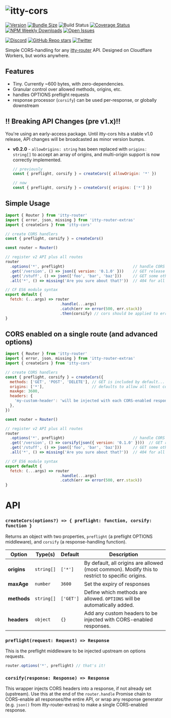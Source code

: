 # ![itty-cors](https://user-images.githubusercontent.com/865416/193479569-da9e4d63-cd0e-44da-ab00-43322bf4cd51.png)

[![Version](https://img.shields.io/npm/v/itty-cors.svg?style=flat-square)](https://npmjs.com/package/itty-cors)
[![Bundle Size](https://img.shields.io/bundlephobia/minzip/itty-cors?style=flat-square)](https://bundlephobia.com/result?p=itty-cors)
![Build Status](https://img.shields.io/github/workflow/status/kwhitley/itty-cors/build?style=flat-square)
[![Coverage Status](https://img.shields.io/coveralls/github/kwhitley/itty-cors/v0.x?style=flat-square)](https://coveralls.io/github/kwhitley/itty-cors?branch=v0.x)
[![NPM Weekly Downloads](https://img.shields.io/npm/dw/itty-cors?style=flat-square)](https://npmjs.com/package/itty-cors)
[![Open Issues](https://img.shields.io/github/issues/kwhitley/itty-cors?style=flat-square)](https://github.com/kwhitley/itty-cors/issues)

[![Discord](https://img.shields.io/discord/832353585802903572?style=flat-square)](https://discord.com/channels/832353585802903572)
[![GitHub Repo stars](https://img.shields.io/github/stars/kwhitley/itty-cors?style=social)](https://github.com/kwhitley/itty-cors)
[![Twitter](https://img.shields.io/twitter/follow/kevinrwhitley.svg?style=social&label=Follow)](https://www.twitter.com/kevinrwhitley)

Simple CORS-handling for any [itty-router](https://npmjs.com/package/itty-router) API.  Designed on Cloudflare Workers, but works anywhere.

## Features
- Tiny. Currently ~600 bytes, with zero-dependencies.
- Granular control over allowed methods, origins, etc.
- handles OPTIONS preflight requests
- response processor (`corsify`) can be used per-response, or globally downstream

## !! Breaking API Changes (pre v1.x)!!
You're using an early-access package.  Until itty-cors hits a stable v1.0 release, API changes will be broadcasted as minor version bumps.
- **v0.2.0** - `allowOrigins: string` has been replaced with `origins: string[]` to accept an array of origins, and multi-origin support is now correctly implemented.
  ```js
  // previously
  const { preflight, corsify } = createCors({ allowOrigin: '*' })

  // now
  const { preflight, corsify } = createCors({ origins: ['*'] })
  ```

## Simple Usage
```js
import { Router } from 'itty-router'
import { error, json, missing } from 'itty-router-extras'
import { createCors } from 'itty-cors'

// create CORS handlers
const { preflight, corsify } = createCors()

const router = Router()

// register v2 API plus all routes
router
  .options('*', preflight)                              // handle CORS preflight/OPTIONS requests
  .get('/version', () => json({ version: '0.1.0' }))    // GET release version
  .get('/stuff', () => json(['foo', 'bar', 'baz']))     // GET some other random stuff
  .all('*', () => missing('Are you sure about that?'))  // 404 for all else

// CF ES6 module syntax
export default {
  fetch: (...args) => router
                        .handle(...args)
                        .catch(err => error(500, err.stack))
                        .then(corsify) // cors should be applied to error responses as well
}
```

## CORS enabled on a single route (and advanced options)
```js
import { Router } from 'itty-router'
import { error, json, missing } from 'itty-router-extras'
import { createCors } from 'itty-cors'

// create CORS handlers
const { preflight, corsify } = createCors({
  methods: ['GET', 'POST', 'DELETE'], // GET is included by default... omit this if only using GET
  origins: ['*'],                     // defaults to allow all (most common).  Restrict if needed.
  maxAge: 3600,
  headers: {
    'my-custom-header': 'will be injected with each CORS-enabled response',
  },
})

const router = Router()

// register v2 API plus all routes
router
  .options('*', preflight)                              // handle CORS preflight/OPTIONS requests
  .get('/version', () => corsify(json({ version: '0.1.0' })))  // GET release version (CORS-enabled)
  .get('/stuff', () => json(['foo', 'bar', 'baz']))     // GET some other random stuff (no CORS allowed)
  .all('*', () => missing('Are you sure about that?'))  // 404 for all else

// CF ES6 module syntax
export default {
  fetch: (...args) => router
                        .handle(...args)
                        .catch(err => error(500, err.stack))
}
```

# API

### `createCors(options?) => { preflight: function, corsify: function }`
Returns an object with two properties, `preflight` (a preflight OPTIONS middleware), and `corsify` (a response-handling function).

| Option | Type(s) | Default | Description |
| --- | --- | --- | --- |
| **origins** | `string[]` | `['*']` | By default, all origins are allowed (most common).  Modify this to restrict to specific origins.
| **maxAge** | `number` | `3600` | Set the expiry of responses
| **methods** | `string[]` | `['GET']` | Define which methods are allowed.  `OPTIONS` will be automatically added.
| **headers** | `object` | `{}` | Add any custom headers to be injected with CORS-enabled responses.

### `preflight(request: Request) => Response`
This is the preflight middleware to be injected upstream on options requests.
```js
router.options('*', preflight) // that's it!
```

### `corsify(response: Response) => Response`
This wrapper injects CORS headers into a response, if not already set (upstream).  Use this at the end of the `router.handle` Promise chain to CORS-enable all responses/the entire API, or wrap any response generator (e.g. `json()` from itty-router-extras) to make a single CORS-enabled response.
